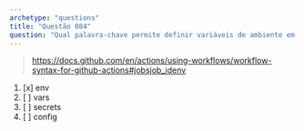 ```yaml
---
archetype: "questions"
title: "Questão 084"
question: "Qual palavra-chave permite definir variáveis de ambiente em um workflow do GitHub Actions?"
---
```



> https://docs.github.com/en/actions/using-workflows/workflow-syntax-for-github-actions#jobsjob_idenv
1. [x] env
1. [ ] vars
1. [ ] secrets
1. [ ] config
